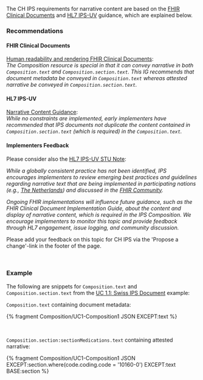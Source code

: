 The CH IPS requirements for narrative content are based on the [FHIR Clinical Documents](#fhir-clinical-documents) and [HL7 IPS-UV](#hl7-ips-uv) guidance, which are explained below.

### Recommendations 

#### FHIR Clinical Documents

[Human readability and rendering FHIR Clinical Documents](https://hl7.org/fhir/uv/fhir-clinical-document/2024Sep/#human-readability-and-rendering-fhir-clinical-documents):   
_The Composition resource is special in that it can convey narrative in both `Composition.text` and `Composition.section.text`. This IG recommends that document metadata be conveyed in `Composition.text` whereas attested narrative be conveyed in `Composition.section.text`._

#### HL7 IPS-UV

[Narrative Content Guidance](https://hl7.org/fhir/uv/ips/STU2/Design-Conventions.html#narrative-content-guidance):   
_While no constraints are implemented, early implementers have recommended that IPS documents not duplicate the content contained in `Composition.section.text` (which is required) in the `Composition.text`._

#### Implementers Feedback

<div markdown="5" class="dragon">
    <p>
    Please consider also the <a href="https://hl7.org/fhir/uv/ips/STU2/Design-Conventions.html#narrative-content-guidance">HL7 IPS-UV STU Note</a>: 
    </p>
    <p>
    <em>While a globally consistent practice has not been identified, IPS encourages implementers to review emerging best practices and guidelines regarding narrative text that are being implemented in participating nations (e.g., <a href="https://informatiestandaarden.nictiz.nl/wiki/FHIR:V1.0_FHIR_IG_STU3#Resource.text_or_.22the_narrative.22">The Netherlands</a>) and discussed in the <a href="https://chat.fhir.org/#narrow/stream/207835-IPS/topic/generation.20of.20narrative">FHIR Community</a>.</em>
    </p>
    <p>
    <em>Ongoing FHIR implementations will influence future guidance, such as the FHIR Clinical Document Implementation Guide, about the content and display of narrative content, which is required in the IPS Composition. We encourage implementers to monitor this topic and provide feedback through HL7 engagement, issue logging, and community discussion.</em>
    </p>
    <p>
    Please add your feedback on this topic for CH IPS via the 'Propose a change'-link in the footer of the page.
    </p>
</div>
<p>&nbsp;</p>

### Example
The following are snippets for `Composition.text` and `Composition.section.text` from the [UC 1.1: Swiss IPS Document](Bundle-UC1-SwissIpsDocument1.json.html) example:

`Composition.text` containing document metadata:

{% fragment Composition/UC1-Composition1 JSON EXCEPT:text %}

<p>&nbsp;</p>

`Composition.section:sectionMedications.text` containing attested narrative:

{% fragment Composition/UC1-Composition1 JSON EXCEPT:section.where(code.coding.code = '10160-0') EXCEPT:text BASE:section %}

<p>&nbsp;</p>
